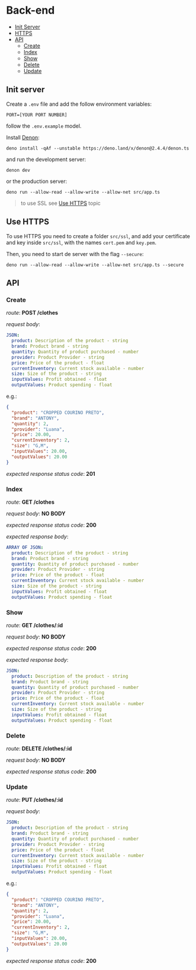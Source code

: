# Back-end
- [Init Server](#init-server)
- [HTTPS](#use-https)
- [API](#api)
  - [Create](#create)
  - [Index](#index)
  - [Show](#show)
  - [Delete](#delete)
  - [Update](#update)
## Init server
Create a `.env` file and add the follow environment variables:
```dotenv
PORT=[YOUR PORT NUMBER]
```
follow the `.env.example` model.

Install [Denon](https://deno.land/x/denon):
```text
deno install -qAf --unstable https://deno.land/x/denon@2.4.4/denon.ts
```
and run the development server:
```text
denon dev
```
or the production server:
```text
deno run --allow-read --allow-write --allow-net src/app.ts
```
> to use SSL see [Use HTTPS](#use-https) topic


## Use HTTPS

To use HTTPS you need to create a folder `src/ssl`, and add your certificate and key inside `src/ssl`, with the names `cert.pem` and `key.pem`.

Then, you need to start de server with the flag `--secure`:
```text
deno run --allow-read --allow-write --allow-net src/app.ts --secure
```

## API

### Create
_route_: **POST /clothes**

_request body_:
```yml
JSON:
  product: Description of the product - string 
  brand: Product brand - string
  quantity: Quantity of product purchased - number
  provider: Product Provider - string
  price: Price of the product - float
  currentInventory: Current stock available - number
  size: Size of the product - string
  inputValues: Profit obtained - float
  outputValues: Product spending - float
```
e.g.:
```json
{
  "product": "CROPPED COURINO PRETO",
  "brand": "ANTONY",
  "quantity": 2,
  "provider": "Luana", 
  "price": 20.00, 
  "currentInventory": 2, 
  "size": "G,M", 
  "inputValues": 20.00, 
  "outputValues": 20.00
}
```

_expected response status code_: **201**

### Index
_route_: **GET /clothes**

_request body_: **NO BODY**

_expected response status code_: **200**

_expected response body_:
```yml
ARRAY OF JSON:
  product: Description of the product - string 
  brand: Product brand - string
  quantity: Quantity of product purchased - number
  provider: Product Provider - string
  price: Price of the product - float
  currentInventory: Current stock available - number
  size: Size of the product - string
  inputValues: Profit obtained - float
  outputValues: Product spending - float
```

### Show
_route_: **GET /clothes/:id**

_request body_: **NO BODY**

_expected response status code_: **200**

_expected response body_:
```yml
JSON:
  product: Description of the product - string 
  brand: Product brand - string
  quantity: Quantity of product purchased - number
  provider: Product Provider - string
  price: Price of the product - float
  currentInventory: Current stock available - number
  size: Size of the product - string
  inputValues: Profit obtained - float
  outputValues: Product spending - float
```
### Delete
_route_: **DELETE /clothes/:id**

_request body_: **NO BODY**

_expected response status code_: **200**

### Update

_route_: **PUT /clothes/:id**

_request body_:
```yml
JSON:
  product: Description of the product - string 
  brand: Product brand - string
  quantity: Quantity of product purchased - number
  provider: Product Provider - string
  price: Price of the product - float
  currentInventory: Current stock available - number
  size: Size of the product - string
  inputValues: Profit obtained - float
  outputValues: Product spending - float
```
e.g.:
```json
{
  "product": "CROPPED COURINO PRETO",
  "brand": "ANTONY",
  "quantity": 2,
  "provider": "Luana", 
  "price": 20.00, 
  "currentInventory": 2, 
  "size": "G,M", 
  "inputValues": 20.00, 
  "outputValues": 20.00
}
```

_expected response status code_: **200**

